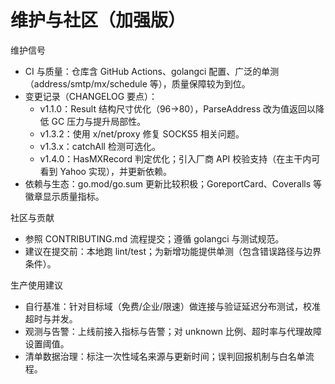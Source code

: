 # 维护与社区（加强版）

维护信号
- CI 与质量：仓库含 GitHub Actions、golangci 配置、广泛的单测（address/smtp/mx/schedule 等），质量保障较为到位。
- 变更记录（CHANGELOG 要点）：
  - v1.1.0：Result 结构尺寸优化（96→80），ParseAddress 改为值返回以降低 GC 压力与提升局部性。
  - v1.3.2：使用 x/net/proxy 修复 SOCKS5 相关问题。
  - v1.3.x：catchAll 检测可选化。
  - v1.4.0：HasMXRecord 判定优化；引入厂商 API 校验支持（在主干内可看到 Yahoo 实现），并更新依赖。
- 依赖与生态：go.mod/go.sum 更新比较积极；GoreportCard、Coveralls 等徽章显示质量指标。

社区与贡献
- 参照 CONTRIBUTING.md 流程提交；遵循 golangci 与测试规范。
- 建议在提交前：本地跑 lint/test；为新增功能提供单测（包含错误路径与边界条件）。

生产使用建议
- 自行基准：针对目标域（免费/企业/限速）做连接与验证延迟分布测试，校准超时与并发。
- 观测与告警：上线前接入指标与告警；对 unknown 比例、超时率与代理故障设置阈值。
- 清单数据治理：标注一次性域名来源与更新时间；误判回报机制与白名单流程。